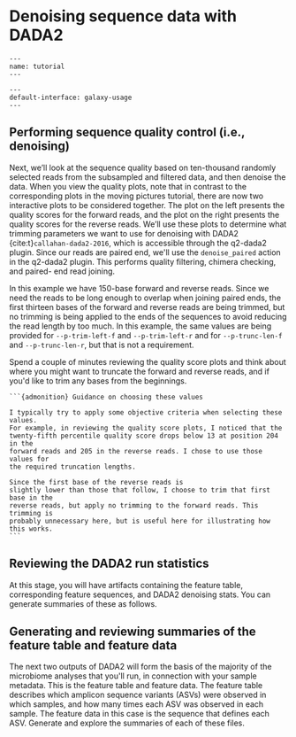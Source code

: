 # Denoising sequence data with DADA2

```{usage-scope}
---
name: tutorial
---
```

```{usage-selector}
---
default-interface: galaxy-usage
---
```

## Performing sequence quality control (i.e., denoising)
Next, we’ll look at the sequence quality based on ten-thousand randomly selected reads from 
the subsampled and filtered data, and then denoise the data. When you view the quality plots, 
note that in contrast to the corresponding plots in the moving pictures tutorial, 
there are now two interactive plots to be considered together. 
The plot on the left presents the quality scores for the forward reads, and the plot on the right presents 
the quality scores for the reverse reads. We’ll use these plots to determine what trimming parameters we want to use 
for denoising with DADA2 {cite:t}`callahan-dada2-2016`, which is accessible through the q2-dada2
plugin. Since our reads are paired end, we'll use the `denoise_paired` action in the
q2-dada2 plugin. This performs quality filtering, chimera checking, and paired-
end read joining.

In this example we have 150-base forward and reverse reads. 
Since we need the reads to be long enough to overlap when joining paired ends, 
the first thirteen bases of the forward and reverse reads are being trimmed, 
but no trimming is being applied to the ends of the sequences to avoid reducing the read length by too much. 
In this example, the same values are being provided for `--p-trim-left-f` and `--p-trim-left-r` 
and for `--p-trunc-len-f` and `--p-trunc-len-r`, but that is not a requirement.


Spend a couple of minutes reviewing the quality score plots and think about
where you might want to truncate the forward and reverse reads, and if you'd
like to trim any bases from the beginnings.

````{margin}
```{admonition} Guidance on choosing these values

I typically try to apply some objective criteria when selecting these values.
For example, in reviewing the quality score plots, I noticed that the
twenty-fifth percentile quality score drops below 13 at position 204 in the
forward reads and 205 in the reverse reads. I chose to use those values for
the required truncation lengths.

Since the first base of the reverse reads is
slightly lower than those that follow, I choose to trim that first base in the
reverse reads, but apply no trimming to the forward reads. This trimming is
probably unnecessary here, but is useful here for illustrating how this works.
```
````

[//]: # ()
[//]: # (```{usage})

[//]: # ()
[//]: # (def demux_factory&#40;&#41;:)

[//]: # (    import qiime2)

[//]: # ()
[//]: # (    a = qiime2.Artifact.load&#40;'demultiplexed_sequences', demultiplexed_sequences_filtered&#41;)

[//]: # (    return a)

[//]: # ()
[//]: # (demux = use.init_artifact&#40;'demux', demux_factory&#41;)

[//]: # ()
[//]: # (rep_seqs, table, denoising_stats = use.action&#40;)

[//]: # (    use.UsageAction&#40;plugin_id='dada2', action_id='denoise_paired'&#41;,)

[//]: # (    use.UsageInputs&#40;demultiplexed_seqs=demux,)

[//]: # (                    trim_left_f=13, )

[//]: # (                    trim_left_r=13, )

[//]: # (                    trunc_len_f=150,)

[//]: # (                    trunc_len_r=150,&#41;,)

[//]: # (    use.UsageOutputNames&#40;representative_sequences='rep-seqs',)

[//]: # (                        table='table',)

[//]: # (                        denoising_stats='denoising_stats'&#41;)

[//]: # (&#41;)

[//]: # (```)

## Reviewing the DADA2 run statistics

At this stage, you will have artifacts containing the feature table, 
corresponding feature sequences, and DADA2 denoising stats. 
You can generate summaries of these as follows.

[//]: # (```{usage})

[//]: # (stats_as_md = use.view_as_metadata&#40;'stats_dada2_md', denoising_stats&#41;)

[//]: # ()
[//]: # (use.action&#40;)

[//]: # (    use.UsageAction&#40;plugin_id='metadata', action_id='tabulate'&#41;,)

[//]: # (    use.UsageInputs&#40;input=stats_as_md&#41;,)

[//]: # (    use.UsageOutputNames&#40;visualization='dada2_stats_summ'&#41;)

[//]: # (&#41;)

[//]: # (```)

## Generating and reviewing summaries of the feature table and feature data

The next two outputs of DADA2 will form the basis of the majority of the
microbiome analyses that you'll run, in connection with your sample metadata.
This is the feature table and feature data. The feature table describes which
amplicon sequence variants (ASVs) were observed in which samples, and how many
times each ASV was observed in each sample. The feature data in this case is
the sequence that defines each ASV. Generate and explore the summaries of
each of these files.

[//]: # ()
[//]: # (```{usage})

[//]: # (use.action&#40;)

[//]: # (    use.UsageAction&#40;plugin_id='feature_table', action_id='summarize'&#41;,)

[//]: # (    use.UsageInputs&#40;table=table, sample_metadata=sample_metadata&#41;,)

[//]: # (    use.UsageOutputNames&#40;visualization='table_summ'&#41;,)

[//]: # (&#41;)

[//]: # ()
[//]: # (use.action&#40;)

[//]: # (    use.UsageAction&#40;plugin_id='feature_table', action_id='tabulate_seqs'&#41;,)

[//]: # (    use.UsageInputs&#40;data=rep_seqs&#41;,)

[//]: # (    use.UsageOutputNames&#40;visualization='rep_seqs_summ'&#41;,)

[//]: # (&#41;)

[//]: # ()
[//]: # (```)